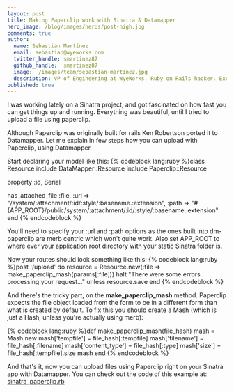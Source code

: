 ```yaml
---
layout: post
title: Making Paperclip work with Sinatra & Datamapper
hero_image: /blog/images/heros/post-high.jpg
comments: true
author:
  name: Sebastián Martínez
  email: sebastian@wyeworks.com
  twitter_handle: smartinez87
  github_handle:  smartinez87
  image:  /images/team/sebastian-martinez.jpg
  description: VP of Engineering at WyeWorks. Ruby on Rails hacker. ExceptionNotification maintainer. Coffee & bacon lover.
published: true
---
```

I was working lately on a Sinatra project, and got fascinated on how fast you can get things up and running.
Everything was beautiful, until I tried to upload a file using paperclip.

Although Paperclip was originally built for rails Ken Robertson ported it to Datamapper.
Let me explain in few steps how you can upload with Paperclip, using Datamapper.

<!--more-->

Start declaring your model like this:
{% codeblock lang:ruby %}class Resource
  include DataMapper::Resource
  include Paperclip::Resource

  property :id,     Serial

  has_attached_file :file,
                    :url => "/system/:attachment/:id/:style/:basename.:extension",
                    :path => "#{APP_ROOT}/public/system/:attachment/:id/:style/:basename.:extension"
end
{% endcodeblock %}

You'll need to specify your :url and :path options as the ones built into dm-paperclip are merb centric which won't quite work. Also set APP_ROOT to where ever your application root directory with your static Sinatra folder is.

Now your routes should look something like this:
{% codeblock lang:ruby %}post '/upload' do
  resource = Resource.new(:file => make_paperclip_mash(params[:file]))
  halt "There were some errors processing your request..." unless resource.save
end
{% endcodeblock %}

And there's the tricky part, on the **make_paperclip_mash** method.
Paperclip expects the file object loaded from the form to be in a different form than what is created by default. To fix this you should create a Mash (which is just a Hash, unless you're actually using merb):

{% codeblock lang:ruby %}def make_paperclip_mash(file_hash)
  mash = Mash.new
  mash['tempfile'] = file_hash[:tempfile]
  mash['filename'] = file_hash[:filename]
  mash['content_type'] = file_hash[:type]
  mash['size'] = file_hash[:tempfile].size
  mash
end
{% endcodeblock %}

And that's it, now you can upload files using Paperclip right on your Sinatra app with Datamapper.
You can check out the code of this example at: [sinatra_paperclip.rb](https://gist.github.com/smartinez87/291877)

